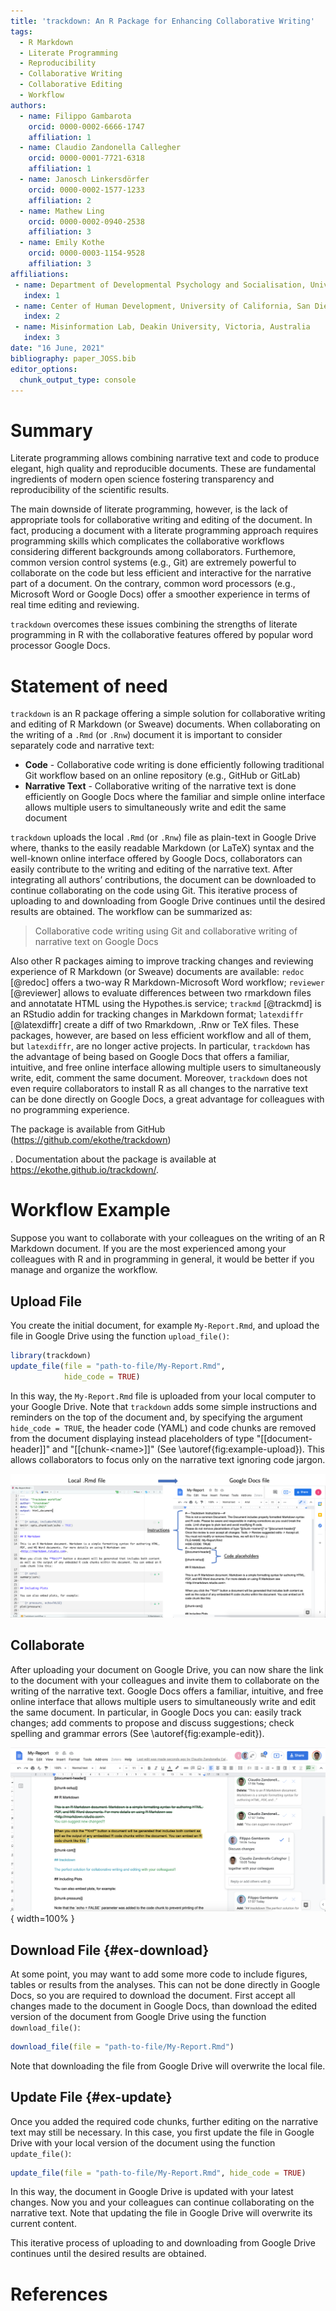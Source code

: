 ```yaml
---
title: 'trackdown: An R Package for Enhancing Collaborative Writing'
tags:
  - R Markdown
  - Literate Programming
  - Reproducibility
  - Collaborative Writing
  - Collaborative Editing
  - Workflow
authors:
  - name: Filippo Gambarota
    orcid: 0000-0002-6666-1747
    affiliation: 1
  - name: Claudio Zandonella Callegher
    orcid: 0000-0001-7721-6318
    affiliation: 1
  - name: Janosch Linkersdörfer
    orcid: 0000-0002-1577-1233
    affiliation: 2
  - name: Mathew Ling
    orcid: 0000-0002-0940-2538
    affiliation: 3
  - name: Emily Kothe
    orcid: 0000-0003-1154-9528
    affiliation: 3
affiliations:
 - name: Department of Developmental Psychology and Socialisation, University of Padova, Padova, Italy
   index: 1
 - name: Center of Human Development, University of California, San Diego, USA
   index: 2
 - name: Misinformation Lab, Deakin University, Victoria, Australia
   index: 3
date: "16 June, 2021"
bibliography: paper_JOSS.bib
editor_options: 
  chunk_output_type: console
---
```




# Summary

Literate programming allows combining narrative text and code to produce elegant, high quality and reproducible documents. These are fundamental ingredients of modern open science fostering transparency and reproducibility of the scientific results. 

The main downside of literate programming, however, is the lack of appropriate tools for collaborative writing and editing of the document. In fact, producing a document with a literate programming approach requires programming skills which complicates the collaborative workflows considering different backgrounds among collaborators. Furthemore, common version control systems (e.g., Git) are extremely powerful to collaborate on the code but less efficient and interactive for the narrative part of a document. On the contrary, common word processors (e.g., Microsoft Word or Google Docs) offer a smoother experience in terms of real time editing and reviewing. 

`trackdown` overcomes these issues combining the strengths of literate programming in R with the collaborative features offered by popular word processor Google Docs.

# Statement of need 

`trackdown` is an R package offering a simple solution for collaborative writing and editing of R Markdown (or Sweave) documents. When collaborating on the writing of a `.Rmd` (or `.Rnw`) document it is important to consider separately code and narrative text:

- **Code** - Collaborative code writing is done efficiently following traditional Git workflow based on an online repository (e.g., GitHub or GitLab)
- **Narrative Text** - Collaborative writing of the narrative text is done efficiently on Google Docs where the familiar and simple online interface allows multiple users to simultaneously write and edit the same document

`trackdown` uploads the local `.Rmd` (or `.Rnw`) file as plain-text in Google Drive where, thanks to the easily readable Markdown (or LaTeX) syntax and the well-known online interface offered by Google Docs, collaborators can easily contribute to the writing and editing of the narrative text. After integrating all authors’ contributions, the document can be downloaded to continue collaborating on the code using Git. This iterative process of uploading to and downloading from Google Drive continues until the desired results are obtained. The workflow can be summarized as:

> Collaborative code writing using Git and collaborative writing of narrative text on Google Docs 

Also other R packages aiming to improve tracking changes and reviewing experience of R Markdown (or Sweave) documents are available: `redoc` [@redoc] offers a two-way R Markdown-Microsoft Word workflow; `reviewer` [@reviewer] allows to evaluate differences between two rmarkdown files and annotatate HTML using the Hypothes.is service; `trackmd` [@trackmd] is an RStudio addin for tracking changes in Markdown format; `latexdiffr` [@latexdiffr] create a diff of two Rmarkdown, .Rnw or TeX files. These packages, however, are based on less efficient workflow and all of them, but `latexdiffr`, are no longer active projects. In particular, `trackdown` has the advantage of being based on Google Docs that offers a familiar, intuitive, and free online interface allowing multiple users to simultaneously write, edit, comment the same document. Moreover, `trackdown` does not even require collaborators to install R as all changes to the narrative text can be done directly on Google Docs, a great advantage for colleagues with no programming experience.

The package is available from GitHub (https://github.com/ekothe/trackdown) 
<!-- and CRAN (https://CRAN.R-project.org/package=trackdown) -->
. Documentation about the package is available at https://ekothe.github.io/trackdown/.

# Workflow Example

Suppose you want to collaborate with your colleagues on the writing of an R Markdown document. If you are the most experienced among your colleagues with R and in programming in general, it would be better if you manage and organize the workflow. 

## Upload File

You create the initial document, for example `My-Report.Rmd`, and upload the file in Google Drive using the function `upload_file()`:


```r
library(trackdown)
update_file(file = "path-to-file/My-Report.Rmd", 
            hide_code = TRUE)
```

In this way, the `My-Report.Rmd` file is uploaded from your local computer to your Google Drive. Note that `trackdown` adds some simple instructions and reminders on the top of the document and, by specifying the argument `hide_code = TRUE`, the header code (YAML) and code chunks are removed from the document displaying instead placeholders of type "[[document-header]]" and "[[chunk-\<name\>]]" (See \autoref{fig:example-upload}). This allows collaborators to focus only on the narrative text ignoring code jargon. 

![When uploading a document from your local computer to your Google Drive, `trackdown` adds some instructions and reminders on the top of the document. Moreover, by specifying the argument `hide_code = TRUE`, the header code and code chunks are removed from the document displaying placeholders instead.\label{fig:example-upload}](JOSS-fig.png)

## Collaborate

After uploading your document on Google Drive, you can now share the link to the document with your colleagues and invite them to collaborate on the writing of the narrative text. Google Docs offers a familiar, intuitive, and free online interface that allows multiple users to simultaneously write and edit the same document. In particular, in Google Docs you can: easily track changes; add comments to propose and discuss suggestions; check spelling and grammar errors (See \autoref{fig:example-edit}).

![Example of collaboration in Google Docs using suggestions and comments.\label{fig:example-upload}](Example-edit.png){ width=100% }

## Download File {#ex-download}

At some point, you may want to add some more code to include figures, tables or results from the analyses. This can not be done directly in Google Docs, so you are required to download the document. First accept all changes made to the document in Google Docs, than download the edited version of the document from Google Drive using the function `download_file()`:


```r
download_file(file = "path-to-file/My-Report.Rmd")
```

Note that downloading the file from Google Drive will overwrite the local file.  

## Update File {#ex-update}

Once you added the required code chunks, further editing on the narrative text may still be necessary. In this case, you first update the file in Google Drive with your local version of the document using the function `update_file()`:


```r
update_file(file = "path-to-file/My-Report.Rmd", hide_code = TRUE)
```

In this way, the document in Google Drive is updated with your latest changes. Now you and your colleagues can continue collaborating on the narrative text. Note that updating the file in Google Drive will overwrite its current content.

This iterative process of uploading to and downloading from Google Drive continues until the desired results are obtained.

# References




